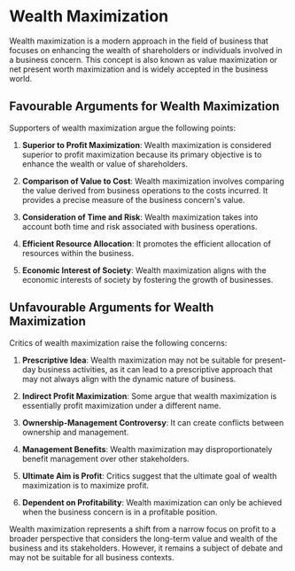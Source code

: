 # Wealth Maximization

Wealth maximization is a modern approach in the field of business that focuses on enhancing the wealth of shareholders or individuals involved in a business concern. This concept is also known as value maximization or net present worth maximization and is widely accepted in the business world.

## Favourable Arguments for Wealth Maximization

Supporters of wealth maximization argue the following points:

1. **Superior to Profit Maximization**: Wealth maximization is considered superior to profit maximization because its primary objective is to enhance the wealth or value of shareholders.

2. **Comparison of Value to Cost**: Wealth maximization involves comparing the value derived from business operations to the costs incurred. It provides a precise measure of the business concern's value.

3. **Consideration of Time and Risk**: Wealth maximization takes into account both time and risk associated with business operations.

4. **Efficient Resource Allocation**: It promotes the efficient allocation of resources within the business.

5. **Economic Interest of Society**: Wealth maximization aligns with the economic interests of society by fostering the growth of businesses.

## Unfavourable Arguments for Wealth Maximization

Critics of wealth maximization raise the following concerns:

1. **Prescriptive Idea**: Wealth maximization may not be suitable for present-day business activities, as it can lead to a prescriptive approach that may not always align with the dynamic nature of business.

2. **Indirect Profit Maximization**: Some argue that wealth maximization is essentially profit maximization under a different name.

3. **Ownership-Management Controversy**: It can create conflicts between ownership and management.

4. **Management Benefits**: Wealth maximization may disproportionately benefit management over other stakeholders.

5. **Ultimate Aim is Profit**: Critics suggest that the ultimate goal of wealth maximization is to maximize profit.

6. **Dependent on Profitability**: Wealth maximization can only be achieved when the business concern is in a profitable position.

Wealth maximization represents a shift from a narrow focus on profit to a broader perspective that considers the long-term value and wealth of the business and its stakeholders. However, it remains a subject of debate and may not be suitable for all business contexts.